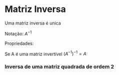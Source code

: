 # Matriz Inversa

 Uma matriz inversa é unica

Notação: $A^{-1}$  

Propriedades:

Se A é uma matriz invertível
$(A^{-1})^{-1}=A$  

### Inversa de uma matriz quadrada de ordem 2


